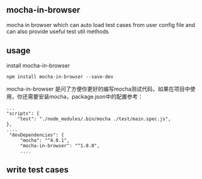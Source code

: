 ## mocha-in-browser
mocha in browser which can auto load test cases from user config file and can also provide useful test util methods
## usage
install mocha-in-browser
```
npm install mocha-in-browser --save-dev
```
mocha-in-browser 是问了方便你更好的编写mocha测试代码，如果在项目中使用，你还需要安装mocha，package.json中的配置参考：
```
...
"scripts": {
    "test": "./node_modules/.bin/mocha ./test/main.spec.js",
},
....
 "devDependencies": {
	 "mocha": "^4.0.1",
     "mocha-in-browser": "^1.0.0",
	 ....

```
## write test cases





